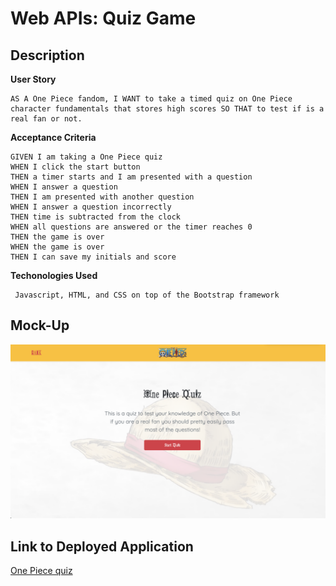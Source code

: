 # Web APIs: Quiz Game

## Description

**User Story**

```
AS A One Piece fandom, I WANT to take a timed quiz on One Piece character fundamentals that stores high scores SO THAT to test if is a real fan or not.
```


**Acceptance Criteria**

```
GIVEN I am taking a One Piece quiz
WHEN I click the start button
THEN a timer starts and I am presented with a question
WHEN I answer a question
THEN I am presented with another question
WHEN I answer a question incorrectly
THEN time is subtracted from the clock
WHEN all questions are answered or the timer reaches 0
THEN the game is over
WHEN the game is over
THEN I can save my initials and score
```

**Techonologies Used**

```
 Javascript, HTML, and CSS on top of the Bootstrap framework
```


## Mock-Up

![quiz game](./Assets/screen-shot.png)


## Link to Deployed Application
[One Piece quiz](https://zhuxiaoyu1019.github.io/quiz-game/)
